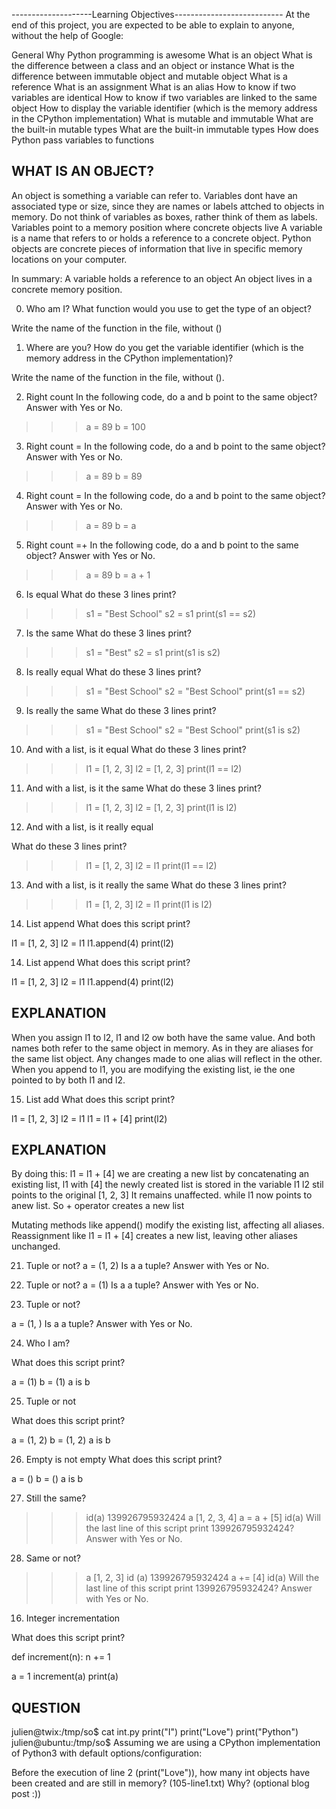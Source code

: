 --------------------Learning Objectives---------------------------
At the end of this project, you are expected to be able to explain to anyone, without the help of Google:

General
Why Python programming is awesome
What is an object
What is the difference between a class and an object or instance
What is the difference between immutable object and mutable object
What is a reference
What is an assignment
What is an alias
How to know if two variables are identical
How to know if two variables are linked to the same object
How to display the variable identifier (which is the memory address in the CPython implementation)
What is mutable and immutable
What are the built-in mutable types
What are the built-in immutable types
How does Python pass variables to functions

WHAT IS AN OBJECT?
------------------
An object is something a variable can refer to.
Variables dont have an associated type or size,
since they are names or labels attched to objects in memory.
Do not think of variables as boxes, rather think of them as labels.
Variables point to a memory position where concrete objects live
A variable is a name that refers to or holds a reference to a concrete object.
Python objects are concrete pieces of information that live in specific memory locations 
on your computer.

In summary:
A variable holds a reference to an object
An object lives in a concrete memory position.

0. Who am I?
What function would you use to get the type of an object?

Write the name of the function in the file, without ()


1. Where are you?
How do you get the variable identifier (which is the memory address in the CPython implementation)?

Write the name of the function in the file, without ().

2. Right count
In the following code, do a and b point to the same object? Answer with Yes or No.

>>> a = 89
>>> b = 100


3. Right count =
In the following code, do a and b point to the same object? Answer with Yes or No.

>>> a = 89
>>> b = 89


4. Right count =
In the following code, do a and b point to the same object? Answer with Yes or No.

>>> a = 89
>>> b = a

5. Right count =+
In the following code, do a and b point to the same object? Answer with Yes or No.

>>> a = 89
>>> b = a + 1

6. Is equal
What do these 3 lines print?

>>> s1 = "Best School"
>>> s2 = s1
>>> print(s1 == s2)

7. Is the same
What do these 3 lines print?

>>> s1 = "Best"
>>> s2 = s1
>>> print(s1 is s2)

8. Is really equal
What do these 3 lines print?

>>> s1 = "Best School"
>>> s2 = "Best School"
>>> print(s1 == s2)

9. Is really the same
What do these 3 lines print?

>>> s1 = "Best School"
>>> s2 = "Best School"
>>> print(s1 is s2)

10. And with a list, is it equal
What do these 3 lines print?

>>> l1 = [1, 2, 3]
>>> l2 = [1, 2, 3] 
>>> print(l1 == l2)

11. And with a list, is it the same
What do these 3 lines print?

>>> l1 = [1, 2, 3]
>>> l2 = [1, 2, 3] 
>>> print(l1 is l2)

12. And with a list, is it really equal

What do these 3 lines print?

>>> l1 = [1, 2, 3]
>>> l2 = l1
>>> print(l1 == l2)


13. And with a list, is it really the same
What do these 3 lines print?

>>> l1 = [1, 2, 3]
>>> l2 = l1
>>> print(l1 is l2)

14. List append
What does this script print?

l1 = [1, 2, 3]
l2 = l1
l1.append(4)
print(l2)

14. List append
What does this script print?

l1 = [1, 2, 3]
l2 = l1
l1.append(4)
print(l2)

EXPLANATION
------------
When you assign l1 to l2, l1 and l2 ow both have the same value.
And both names both refer to the same object in memory.
As in they are aliases for the same list object.
Any changes made to one alias will reflect in the other.
When you append to l1, you are modifying the existing list, ie the one pointed to by both l1 and l2.


15. List add
What does this script print?

l1 = [1, 2, 3]
l2 = l1
l1 = l1 + [4]
print(l2)

EXPLANATION
------------
By doing this: l1 = l1 + [4]
we are creating a new list by concatenating an existing list, l1
with [4]
the newly created list is stored in the variable l1
l2 stil points to the original [1, 2, 3]
It remains unaffected.
while l1 now points to anew list.
So + operator creates a new list

Mutating methods like append() modify the existing list,
affecting all aliases.
Reassignment like l1 = l1 + [4] creates a new list,
leaving other aliases unchanged.

21. Tuple or not?
a = (1, 2)
Is a a tuple? Answer with Yes or No.

22. Tuple or not?
a = (1)
Is a a tuple? Answer with Yes or No.

23. Tuple or not?

a = (1, )
Is a a tuple? Answer with Yes or No.

24. Who I am?

What does this script print?

a = (1)
b = (1)
a is b

25. Tuple or not

What does this script print?

a = (1, 2)
b = (1, 2)
a is b

26. Empty is not empty
What does this script print?

a = ()
b = ()
a is b

27. Still the same?
>>> id(a)
139926795932424
>>> a
[1, 2, 3, 4]
>>> a = a + [5]
>>> id(a)
Will the last line of this script print 139926795932424? Answer with Yes or No.

28. Same or not?

>>> a
[1, 2, 3]
>>> id (a)
139926795932424
>>> a += [4]
>>> id(a)
Will the last line of this script print 139926795932424? Answer with Yes or No.



16. Integer incrementation

What does this script print?

def increment(n):
    n += 1

a = 1
increment(a)
print(a)

QUESTION
---------
julien@twix:/tmp/so$ cat int.py 
print("I")
print("Love")
print("Python")
julien@ubuntu:/tmp/so$ 
Assuming we are using a CPython implementation of Python3 with default options/configuration:

Before the execution of line 2 (print("Love")), how many int objects have been created and are still in memory? (105-line1.txt)
Why? (optional blog post :))
